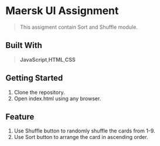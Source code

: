 # Maersk UI Assignment
> This assigment contain Sort and Shuffle module.

## Built With
>**JavaScript**,**HTML**,**CSS**

## Getting Started
1. Clone the repository.
2. Open index.html using any browser.

## Feature
1. Use Shuffle button to randomly shuffle the cards from 1-9.
2. Use Sort button to arrange the card in ascending order.
